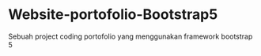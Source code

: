 # Website-portofolio-Bootstrap5
Sebuah project coding portofolio yang menggunakan framework bootstrap 5
